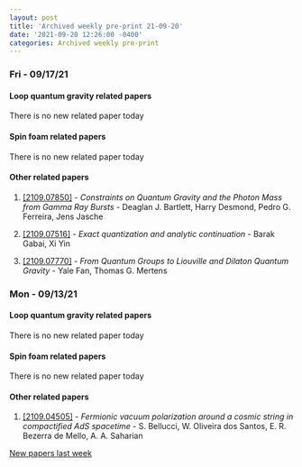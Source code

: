 ```yaml
---
layout: post
title: 'Archived weekly pre-print 21-09-20'
date: '2021-09-20 12:26:00 -0400'
categories: Archived weekly pre-print
---
```



### Fri - 09/17/21

#### Loop quantum gravity related papers

There is no new related paper today 

#### Spin foam related papers

There is no new related paper today 



#### Other related papers

1. [[2109.07850]](https://arxiv.org/abs/2109.07850) - *Constraints on Quantum Gravity and the Photon Mass from Gamma Ray Bursts* - Deaglan J. Bartlett, Harry Desmond, Pedro G. Ferreira, Jens Jasche

1. [[2109.07516]](https://arxiv.org/abs/2109.07516) - *Exact quantization and analytic continuation* - Barak Gabai, Xi Yin

1. [[2109.07770]](https://arxiv.org/abs/2109.07770) - *From Quantum Groups to Liouville and Dilaton Quantum Gravity* - Yale Fan, Thomas G. Mertens



### Mon - 09/13/21

#### Loop quantum gravity related papers

There is no new related paper today 

#### Spin foam related papers

There is no new related paper today 



#### Other related papers

1. [[2109.04505]](https://arxiv.org/abs/2109.04505) - *Fermionic vacuum polarization around a cosmic string in compactified AdS  spacetime* - S. Bellucci, W. Oliveira dos Santos, E. R. Bezerra de Mello, A. A. Saharian






[New papers last week]({{site.url}}/archived/weekly/pre-print/2021/09/13/archived_weekly_papers.html)